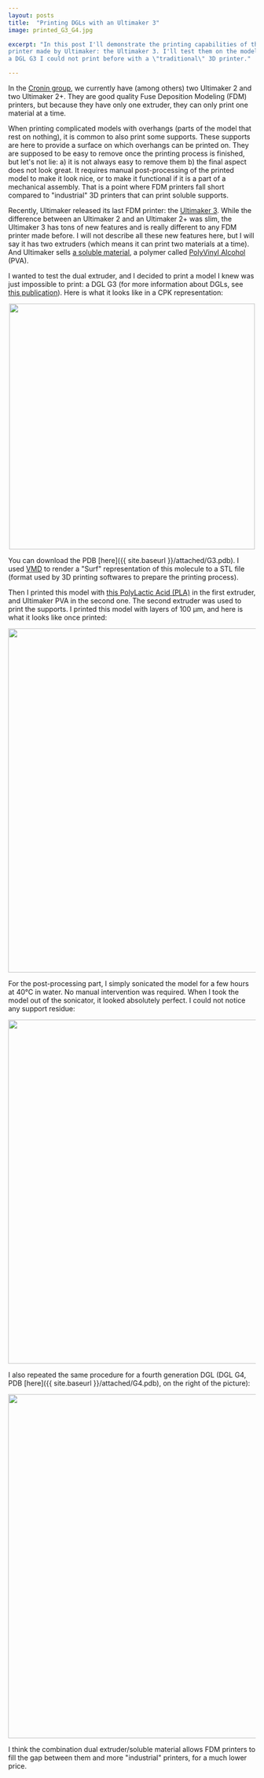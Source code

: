 ```yaml
---
layout: posts
title:  "Printing DGLs with an Ultimaker 3"
image: printed_G3_G4.jpg

excerpt: "In this post I'll demonstrate the printing capabilities of the latest 3D
printer made by Ultimaker: the Ultimaker 3. I'll test them on the model of
a DGL G3 I could not print before with a \"traditional\" 3D printer."

---
```


In the [Cronin group](http://www.chem.gla.ac.uk/cronin/), we currently have
(among others) two Ultimaker 2 and two Ultimaker 2+. They are good quality
Fuse Deposition Modeling (FDM) printers, but because they have only one
extruder, they can only print one material at a time.  

When printing complicated models with overhangs (parts of the model that
rest on nothing), it is common to also print some supports. These supports
are here to provide a surface on which overhangs can be printed on. They
are supposed to be easy to remove once the printing process is finished,
but let's not lie: a) it is not always easy to remove them b) the final
aspect does not look great. It requires manual post-processing of the printed
model to make it look nice, or to make it functional if it is a part of a
mechanical assembly. That is a point where FDM printers fall short compared
to "industrial" 3D printers that can print soluble supports.

Recently, Ultimaker released its last FDM printer: the [Ultimaker
3](https://ultimaker.com/en/products/ultimaker-3). While the difference
between an Ultimaker 2 and an Ultimaker 2+ was slim, the Ultimaker 3 has tons
of new features and is really different to any FDM printer made before. I will
not describe all these new features here, but I will say it has two extruders
(which means it can print two materials at a time). And Ultimaker sells [a
soluble material](https://ultimaker.com/en/products/materials/pva), a polymer
called [PolyVinyl Alcohol](https://en.wikipedia.org/wiki/Polyvinyl_alcohol)
(PVA).

I wanted to test the dual extruder, and I decided to print a model I knew was
just impossible to print: a DGL G3 (for more information about DGLs, see [this
publication](http://onlinelibrary.wiley.com/wol1/doi/10.1002/chem.201704147/abstract)).
Here is what it looks like in a CPK representation:

<p align="center">
  <img width="500" src="{{ site.baseurl }}/images/cpk.jpg">
</p>

You can download the PDB [here]({{ site.baseurl }}/attached/G3.pdb). I used
[VMD](http://www.ks.uiuc.edu/Research/vmd/) to render a "Surf" representation
of this molecule to a STL file (format used by 3D printing softwares to
prepare the printing process).  


Then I printed this model with [this PolyLactic Acid
(PLA)](http://www.eumakers.com/en/filamento-pla-azzurro-perla.html?___SID=U)
in the first extruder, and Ultimaker PVA in the second one. The second
extruder was used to print the supports. I printed this model with layers
of 100 µm, and here is what it looks like once printed:

<p align="center">
  <img width="700" src="{{ site.baseurl }}/images/pva_support.jpg">
</p>

For the post-processing part, I simply sonicated the model for a few hours at
40°C in water. No manual intervention was required. When I took the model
out of the sonicator, it looked absolutely perfect. I could not notice any
support residue:

<p align="center">
  <img width="700" src="{{ site.baseurl }}/images/printed_G3.jpg">
</p>

I also repeated the same procedure for a fourth generation DGL (DGL G4,
PDB [here]({{ site.baseurl }}/attached/G4.pdb), on the right of the picture):

<p align="center">
  <img width="700" src="{{ site.baseurl }}/images/printed_G3_G4.jpg">
</p>

I think the combination dual extruder/soluble material allows FDM printers
to fill the gap between them and more "industrial" printers, for a much
lower price.
